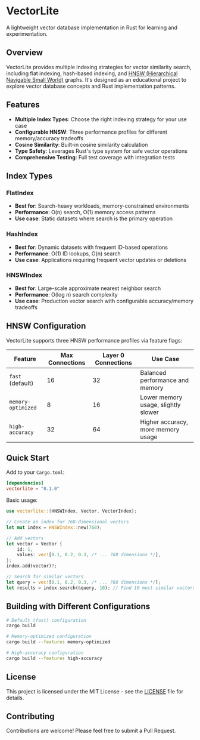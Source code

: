 # VectorLite

A lightweight vector database implementation in Rust for learning and experimentation.

## Overview

VectorLite provides multiple indexing strategies for vector similarity search, including flat indexing, hash-based indexing, and [HNSW (Hierarchical Navigable Small World)](https://arxiv.org/abs/1603.09320) graphs. It's designed as an educational project to explore vector database concepts and Rust implementation patterns.

## Features

- **Multiple Index Types**: Choose the right indexing strategy for your use case
- **Configurable HNSW**: Three performance profiles for different memory/accuracy tradeoffs
- **Cosine Similarity**: Built-in cosine similarity calculation
- **Type Safety**: Leverages Rust's type system for safe vector operations
- **Comprehensive Testing**: Full test coverage with integration tests

## Index Types

### FlatIndex
- **Best for**: Search-heavy workloads, memory-constrained environments
- **Performance**: O(n) search, O(1) memory access patterns
- **Use case**: Static datasets where search is the primary operation

### HashIndex  
- **Best for**: Dynamic datasets with frequent ID-based operations
- **Performance**: O(1) ID lookups, O(n) search
- **Use case**: Applications requiring frequent vector updates or deletions

### HNSWIndex
- **Best for**: Large-scale approximate nearest neighbor search
- **Performance**: O(log n) search complexity
- **Use case**: Production vector search with configurable accuracy/memory tradeoffs

## HNSW Configuration

VectorLite supports three HNSW performance profiles via feature flags:

| Feature | Max Connections | Layer 0 Connections | Use Case |
|---------|----------------|---------------------|----------|
| `fast` (default) | 16 | 32 | Balanced performance and memory |
| `memory-optimized` | 8 | 16 | Lower memory usage, slightly slower |
| `high-accuracy` | 32 | 64 | Higher accuracy, more memory usage |

## Quick Start

Add to your `Cargo.toml`:

```toml
[dependencies]
vectorlite = "0.1.0"
```

Basic usage:

```rust
use vectorlite::{HNSWIndex, Vector, VectorIndex};

// Create an index for 768-dimensional vectors
let mut index = HNSWIndex::new(768);

// Add vectors
let vector = Vector {
    id: 1,
    values: vec![0.1, 0.2, 0.3, /* ... 768 dimensions */],
};
index.add(vector)?;

// Search for similar vectors
let query = vec![0.1, 0.2, 0.3, /* ... 768 dimensions */];
let results = index.search(&query, 10); // Find 10 most similar vectors
```

## Building with Different Configurations

```bash
# Default (fast) configuration
cargo build

# Memory-optimized configuration
cargo build --features memory-optimized

# High-accuracy configuration  
cargo build --features high-accuracy
```

## License

This project is licensed under the MIT License - see the [LICENSE](LICENSE) file for details.

## Contributing

Contributions are welcome! Please feel free to submit a Pull Request.